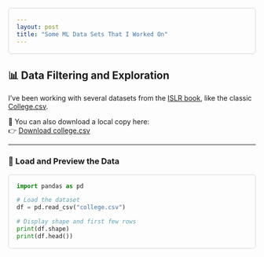 ```yaml
---
layout: post
title: "Some ML Data Sets That I Worked On"
---
```


<style>
pre {
  background-color: #f6f8fa;
  border: 1px solid #d1d5da;
  border-radius: 6px;
  padding: 1rem;
  overflow-x: auto;
}
code {
  font-family: Consolas, Monaco, "Andale Mono", "Ubuntu Mono", monospace;
}
</style>

## 📊 Data Filtering and Exploration

I’ve been working with several datasets from the [ISLR book](https://www.statlearning.com), like the classic [College.csv](https://www.statlearning.com/s/College.csv).

📁 You can also download a local copy here:  
👉 [Download college.csv](../assets/datasets/college.csv)

---

### 🔹 Load and Preview the Data

```python
import pandas as pd

# Load the dataset
df = pd.read_csv("college.csv")

# Display shape and first few rows
print(df.shape)
print(df.head())
